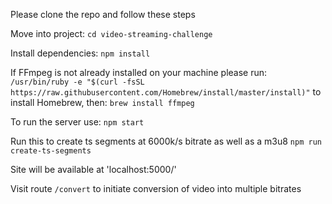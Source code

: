 Please clone the repo and follow these steps

Move into project:
`cd video-streaming-challenge`

Install dependencies:
`npm install`

If FFmpeg is not already installed on your machine please run:
`/usr/bin/ruby -e "$(curl -fsSL https://raw.githubusercontent.com/Homebrew/install/master/install)"` to install Homebrew, then: 
`brew install ffmpeg`

To run the server use:
`npm start`

Run this to create ts segments at 6000k/s bitrate as well as a m3u8
`npm run create-ts-segments`

Site will be available at 'localhost:5000/'

Visit route `/convert` to initiate conversion of video into multiple bitrates
